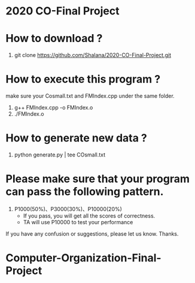 # 2020 CO-Final Project

# How to download ?
1. git clone https://github.com/Shalana/2020-CO-Final-Project.git

# How to execute this program ?
make sure your Cosmall.txt and FMIndex.cpp under the same folder.
1. g++ FMIndex.cpp -o FMIndex.o
2. ./FMIndex.o

# How to generate new data ? 
1. python generate.py | tee COsmall.txt

#  Please make sure that your program can pass the following pattern.
1. P1000(50%)、P3000(30%)、P10000(20%) 
   * If you pass, you will get all the scores of correctness.
   * TA will use P10000 to test your performance 



If you have any confusion or suggestions, please let us know. Thanks.
# Computer-Organization-Final-Project
